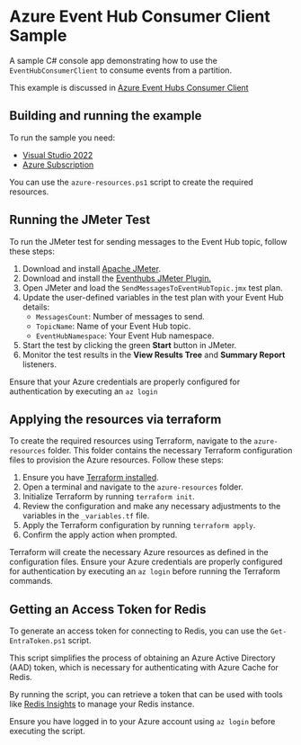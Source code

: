 # Azure Event Hub Consumer Client Sample

A sample C# console app demonstrating how to use the `EventHubConsumerClient` to consume events from a partition.

This example is discussed in [Azure Event Hubs Consumer Client](http://blog.techdominator.com/article/azure-event-hubs-consumer-client.html)

## Building and running the example

To run the sample you need:

 - [Visual Studio 2022](https://visualstudio.microsoft.com/vs/)
 - [Azure Subscription](https://azure.microsoft.com/en-us/pricing/purchase-options/azure-account)

You can use the `azure-resources.ps1` script to create the required resources.

## Running the JMeter Test

To run the JMeter test for sending messages to the Event Hub topic, follow these steps:

1. Download and install [Apache JMeter](https://jmeter.apache.org/download_jmeter.cgi).
1. Download and install the [Eventhubs JMeter Plugin.](https://github.com/pnopjp/jmeter-plugins)
1. Open JMeter and load the `SendMessagesToEventHubTopic.jmx` test plan.
1. Update the user-defined variables in the test plan with your Event Hub details:
    - `MessagesCount`: Number of messages to send.
    - `TopicName`: Name of your Event Hub topic.
    - `EventHubNamespace`: Your Event Hub namespace.
1. Start the test by clicking the green **Start** button in JMeter.
1. Monitor the test results in the **View Results Tree** and **Summary Report** listeners.

Ensure that your Azure credentials are properly configured for authentication by executing an `az login`

## Applying the resources via terraform

To create the required resources using Terraform, navigate to the `azure-resources` folder. This folder contains the necessary Terraform configuration files to provision the Azure resources. Follow these steps:

1. Ensure you have [Terraform installed](https://learn.hashicorp.com/tutorials/terraform/install-cli).
1. Open a terminal and navigate to the `azure-resources` folder.
1. Initialize Terraform by running `terraform init`.
1. Review the configuration and make any necessary adjustments to the variables in the `_variables.tf` file.
1. Apply the Terraform configuration by running `terraform apply`.
1. Confirm the apply action when prompted.

Terraform will create the necessary Azure resources as defined in the configuration files. Ensure your Azure credentials are properly configured for authentication by executing an `az login` before running the Terraform commands.

## Getting an Access Token for Redis

To generate an access token for connecting to Redis, you can use the `Get-EntraToken.ps1` script. 

This script simplifies the process of obtaining an Azure Active Directory (AAD) token, which is necessary for authenticating with Azure Cache for Redis.

By running the script, you can retrieve a token that can be used with tools like [Redis Insights](https://redis.io/insight/) to manage your Redis instance. 

Ensure you have logged in to your Azure account using `az login` before executing the script.
